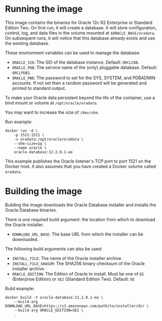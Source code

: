 # Running the image

This image contains the binaries for Oracle 12c R2 Enterprise or Standard Edition Two.  On first run, it will create a database.  It will store configuration, control, log, and data files in the volume mounted at `$ORACLE_BASE/oradata`.  On subsequent runs, it will notice that this database already exists and use the existing database.  

These environment variables can be used to manage the database:

*   `ORACLE_SID`: The SID of the database instance.  Default: `ORCLCDB`.
*   `ORACLE_PDB`: The service name of the (only) pluggable database.  Default: `ORCLPDB1`.
*   `ORACLE_PWD`: The password to set for the SYS, SYSTEM, and PDBADMIN accounts.  If not set then a random password will be generated and printed to standard output.

To make your Oracle data persistent beyond the life of the container, use a bind mount or volume at `/opt/oracle/oradata`.

You may want to increase the size of `/dev/shm`.

Run example:

```shell
docker run -d \
    -p 1521:1521 \
    -v oradata:/opt/oracle/oradata \
    --shm-size=1g \
    --name oracle \
    oracle-database:12.2.0.1-ee
```

This example publishes the Oracle listener's TCP port to port 1521 on the Docker host.  It also assumes that you have created a Docker volume called `oradata`.

# Building the image

Building the image downloads the Oracle Database installer and installs the Oracle Database binaries.

There is one required build argument: the location from which to download the Oracle installer.

*   `DOWNLOAD_URL_BASE`: The base URL from which the installer can be downloaded.

The following build arguments can also be used:

*   `INSTALL_FILE`: The name of the Oracle installer archive.
*   `INSTALL_FILE_SHASUM`: The SHA256 binary checksum of the Oracle installer archive.
*   `ORACLE_EDITION`: The Edition of Oracle to install.  Must be one of `EE` (Enterprise Edition) or `SE2` (Standard Edition Two).  Default: `EE`

Build example:

```shell
docker build -t oracle-database:12.2.0.1-ee \
    --build-arg DOWNLOAD_URL_BASE=https://s3.amazonaws.com/path/to/installer/dir \
    --build-arg ORACLE_EDITION=SE2 \
    .
```
